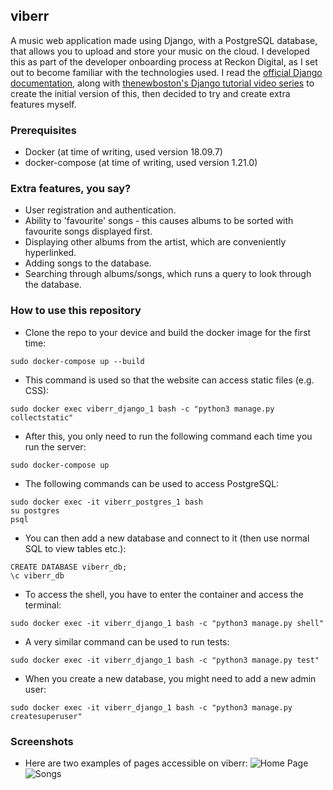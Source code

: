 ## viberr
A music web application made using Django, with a PostgreSQL database, that allows you to upload and store your music on the cloud. I developed this as part of the developer onboarding process at Reckon Digital, as I set out to become familiar with the technologies used. I read the [official Django documentation](https://docs.djangoproject.com/en/2.2/intro/tutorial01/), along with [thenewboston's Django tutorial video series](https://www.youtube.com/watch?v=qgGIqRFvFFk&list=PL6gx4Cwl9DGBlmzzFcLgDhKTTfNLfX1IK) to create the initial version of this, then decided to try and create extra features myself.

### Prerequisites
* Docker (at time of writing, used version 18.09.7)
* docker-compose (at time of writing, used version 1.21.0)

### Extra features, you say?
* User registration and authentication.
* Ability to 'favourite' songs - this causes albums to be sorted with favourite songs displayed first.
* Displaying other albums from the artist, which are conveniently hyperlinked.
* Adding songs to the database.
* Searching through albums/songs, which runs a query to look through the database.

### How to use this repository
* Clone the repo to your device and build the docker image for the first time:  
```
sudo docker-compose up --build
```

* This command is used so that the website can access static files (e.g. CSS):
```
sudo docker exec viberr_django_1 bash -c "python3 manage.py collectstatic"
```

* After this, you only need to run the following command each time you run the server:  
```
sudo docker-compose up
```
* The following commands can be used to access PostgreSQL:  
```
sudo docker exec -it viberr_postgres_1 bash  
su postgres  
psql
```
* You can then add a new database and connect to it (then use normal SQL to view tables etc.):
```
CREATE DATABASE viberr_db;
\c viberr_db
```
* To access the shell, you have to enter the container and access the terminal:  
```
sudo docker exec -it viberr_django_1 bash -c "python3 manage.py shell"
```
* A very similar command can be used to run tests:  
```
sudo docker exec -it viberr_django_1 bash -c "python3 manage.py test"
```
* When you create a new database, you might need to add a new admin user:
```
sudo docker exec -it viberr_django_1 bash -c "python3 manage.py createsuperuser"
```

### Screenshots
* Here are two examples of pages accessible on viberr:
![Home Page](https://i.imgur.com/FrJNPK5.png)
![Songs](https://i.imgur.com/durTSd9.png)
